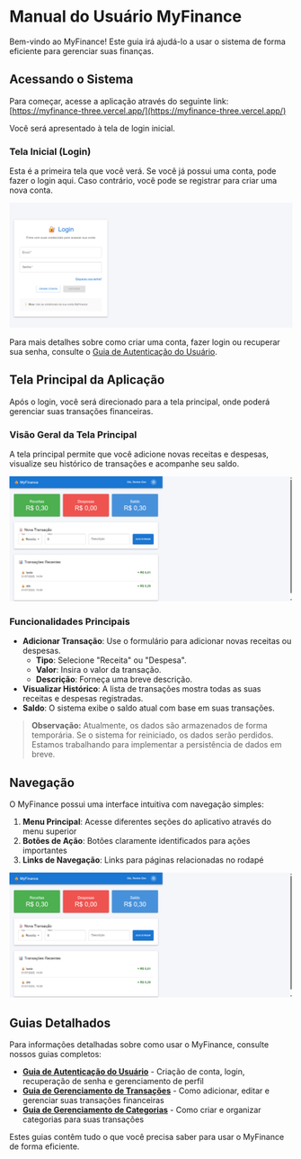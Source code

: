 # Manual do Usuário MyFinance

Bem-vindo ao MyFinance! Este guia irá ajudá-lo a usar o sistema de forma eficiente para gerenciar suas finanças.

## Acessando o Sistema

Para começar, acesse a aplicação através do seguinte link:
[https://myfinance-three.vercel.app/](https://myfinance-three.vercel.app/)

Você será apresentado à tela de login inicial.

### Tela Inicial (Login)
Esta é a primeira tela que você verá. Se você já possui uma conta, pode fazer o login aqui. Caso contrário, você pode se registrar para criar uma nova conta.

![Página Inicial](screenshot_01_initial_page.png)

Para mais detalhes sobre como criar uma conta, fazer login ou recuperar sua senha, consulte o [Guia de Autenticação do Usuário](autenticacao-guia-usuario.md).

## Tela Principal da Aplicação

Após o login, você será direcionado para a tela principal, onde poderá gerenciar suas transações financeiras.

### Visão Geral da Tela Principal
A tela principal permite que você adicione novas receitas e despesas, visualize seu histórico de transações e acompanhe seu saldo.

![Tela Principal da Aplicação](screenshot_05_main_application_screen.png)

### Funcionalidades Principais

- **Adicionar Transação**: Use o formulário para adicionar novas receitas ou despesas.
  - **Tipo**: Selecione "Receita" ou "Despesa".
  - **Valor**: Insira o valor da transação.
  - **Descrição**: Forneça uma breve descrição.
- **Visualizar Histórico**: A lista de transações mostra todas as suas receitas e despesas registradas.
- **Saldo**: O sistema exibe o saldo atual com base em suas transações.

> **Observação:** Atualmente, os dados são armazenados de forma temporária. Se o sistema for reiniciado, os dados serão perdidos. Estamos trabalhando para implementar a persistência de dados em breve.

## Navegação

O MyFinance possui uma interface intuitiva com navegação simples:

1. **Menu Principal**: Acesse diferentes seções do aplicativo através do menu superior
2. **Botões de Ação**: Botões claramente identificados para ações importantes
3. **Links de Navegação**: Links para páginas relacionadas no rodapé

![Navegação do Sistema](screenshot_05_main_application_screen.png)

## Guias Detalhados

Para informações detalhadas sobre como usar o MyFinance, consulte nossos guias completos:

- **[Guia de Autenticação do Usuário](autenticacao-guia-usuario.md)** - Criação de conta, login, recuperação de senha e gerenciamento de perfil
- **[Guia de Gerenciamento de Transações](transacoes-guia-usuario.md)** - Como adicionar, editar e gerenciar suas transações financeiras
- **[Guia de Gerenciamento de Categorias](categorias-guia-usuario.md)** - Como criar e organizar categorias para suas transações

Estes guias contêm tudo o que você precisa saber para usar o MyFinance de forma eficiente.